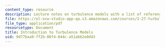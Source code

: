 ```yaml
---
content_type: resource
description: Lecture notes on turbulence models with a list of references.
file: https://ol-ocw-studio-app-qa.s3.amazonaws.com/courses/2-27-turbulent-flow-and-transport-spring-2002/9d77baa9ff2b86f4844ca51abb2e0d43_8_Turbulence_models.pdf
file_type: application/pdf
resourcetype: Document
title: Introduction to Turbulence Models
uid: 9d77baa9-ff2b-86f4-844c-a51abb2e0d43
---
```

